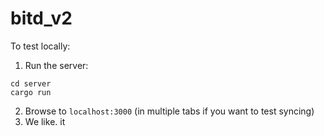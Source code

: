 # bitd_v2

To test locally:

1. Run the server:
```
cd server
cargo run
```
2. Browse to `localhost:3000` (in multiple tabs if you want to test syncing)
3. We like. it
